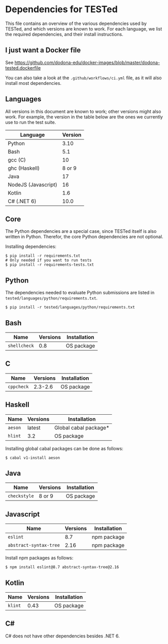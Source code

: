 # Dependencies for TESTed

This file contains an overview of the various dependencies used by TESTed, and which versions are known to work. For
each language, we list the required dependencies, and their install instructions.

## I just want a Docker file

See https://github.com/dodona-edu/docker-images/blob/master/dodona-tested.dockerfile

You can also take a look at the `.github/workflows/ci.yml` file, as it will also install most dependencies.

## Languages

All versions in this document are known to work; other versions might also work. For example, the version in the table
below are the ones we currently use to run the test suite.

| Language            | Version |
|---------------------|---------|
| Python              | 3.10    |
| Bash                | 5.1     |
| gcc (C)             | 10      |
| ghc (Haskell)       | 8 or 9  |
| Java                | 17      |
| NodeJS (Javascript) | 16      |
| Kotlin              | 1.6     |
| C# (.NET 6)         | 10.0    |

## Core

The Python dependencies are a special case, since TESTed itself is also written in Python. Therefor, the core Python
dependencies are not optional.

Installing dependencies:

```shell
$ pip install -r requirements.txt
# Only needed if you want to run tests
$ pip install -r requirements-tests.txt
```

## Python

The dependencies needed to evaluate Python submissions are listed in `tested/languages/python/requirements.txt`.

```shell
$ pip install -r tested/languages/python/requirements.txt
```

## Bash

| Name         | Versions | Installation |
|--------------|----------|--------------|
| `shellcheck` | 0.8      | OS package   |

## C

| Name       | Versions | Installation |
|------------|----------|--------------|
| `cppcheck` | 2.3-2.6  | OS package   |

## Haskell

| Name      | Versions | Installation          |
|-----------|----------|-----------------------|
| `aeson`   | latest   | Global cabal package* |
| `hlint`   | 3.2      | OS package            |

Installing global cabal packages can be done as follows:

```shell
$ cabal v1-install aeson
```

## Java

| Name         | Versions | Installation |
|--------------|----------|--------------|
| `checkstyle` | 8 or  9  | OS package   |

## Javascript

| Name                    | Versions | Installation |
|-------------------------|----------|--------------|
| `eslint`                | 8.7      | npm package  |
| `abstract-syntax-tree`  | 2.16     | npm package  |

Install npm packages as follows:

```shell
$ npm install eslint@8.7 abstract-syntax-tree@2.16
```

## Kotlin

| Name                   | Versions | Installation |
|------------------------|----------|--------------|
| `klint`                | 0.43     | OS package   |


## C#

C# does not have other dependencies besides .NET 6.
